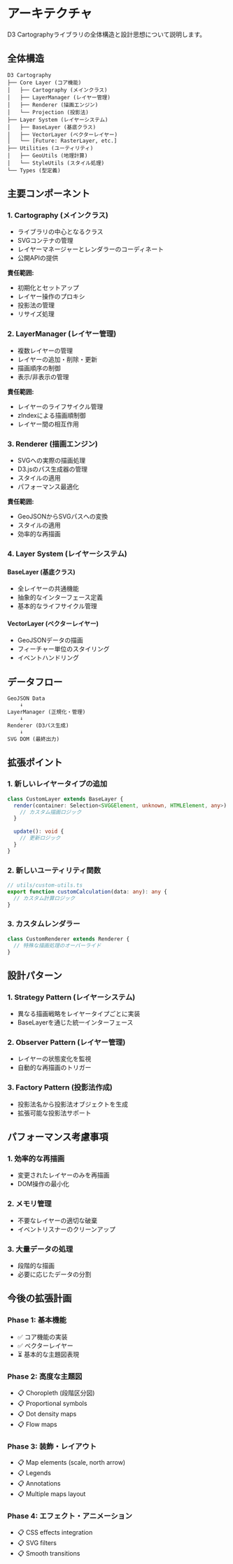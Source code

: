 # アーキテクチャ

D3 Cartographyライブラリの全体構造と設計思想について説明します。

## 全体構造

```
D3 Cartography
├── Core Layer (コア機能)
│   ├── Cartography (メインクラス)
│   ├── LayerManager (レイヤー管理)
│   ├── Renderer (描画エンジン)
│   └── Projection (投影法)
├── Layer System (レイヤーシステム)
│   ├── BaseLayer (基底クラス)
│   ├── VectorLayer (ベクターレイヤー)
│   └── [Future: RasterLayer, etc.]
├── Utilities (ユーティリティ)
│   ├── GeoUtils (地理計算)
│   └── StyleUtils (スタイル処理)
└── Types (型定義)
```

## 主要コンポーネント

### 1. Cartography (メインクラス)

- ライブラリの中心となるクラス
- SVGコンテナの管理
- レイヤーマネージャーとレンダラーのコーディネート
- 公開APIの提供

**責任範囲:**
- 初期化とセットアップ
- レイヤー操作のプロキシ
- 投影法の管理
- リサイズ処理

### 2. LayerManager (レイヤー管理)

- 複数レイヤーの管理
- レイヤーの追加・削除・更新
- 描画順序の制御
- 表示/非表示の管理

**責任範囲:**
- レイヤーのライフサイクル管理
- zIndexによる描画順制御
- レイヤー間の相互作用

### 3. Renderer (描画エンジン)

- SVGへの実際の描画処理
- D3.jsのパス生成器の管理
- スタイルの適用
- パフォーマンス最適化

**責任範囲:**
- GeoJSONからSVGパスへの変換
- スタイルの適用
- 効率的な再描画

### 4. Layer System (レイヤーシステム)

#### BaseLayer (基底クラス)
- 全レイヤーの共通機能
- 抽象的なインターフェース定義
- 基本的なライフサイクル管理

#### VectorLayer (ベクターレイヤー)
- GeoJSONデータの描画
- フィーチャー単位のスタイリング
- イベントハンドリング

## データフロー

```
GeoJSON Data
    ↓
LayerManager (正規化・管理)
    ↓
Renderer (D3パス生成)
    ↓
SVG DOM (最終出力)
```

## 拡張ポイント

### 1. 新しいレイヤータイプの追加

```typescript
class CustomLayer extends BaseLayer {
  render(container: Selection<SVGGElement, unknown, HTMLElement, any>): void {
    // カスタム描画ロジック
  }
  
  update(): void {
    // 更新ロジック
  }
}
```

### 2. 新しいユーティリティ関数

```typescript
// utils/custom-utils.ts
export function customCalculation(data: any): any {
  // カスタム計算ロジック
}
```

### 3. カスタムレンダラー

```typescript
class CustomRenderer extends Renderer {
  // 特殊な描画処理のオーバーライド
}
```

## 設計パターン

### 1. Strategy Pattern (レイヤーシステム)
- 異なる描画戦略をレイヤータイプごとに実装
- BaseLayerを通じた統一インターフェース

### 2. Observer Pattern (レイヤー管理)
- レイヤーの状態変化を監視
- 自動的な再描画のトリガー

### 3. Factory Pattern (投影法作成)
- 投影法名から投影法オブジェクトを生成
- 拡張可能な投影法サポート

## パフォーマンス考慮事項

### 1. 効率的な再描画
- 変更されたレイヤーのみを再描画
- DOM操作の最小化

### 2. メモリ管理
- 不要なレイヤーの適切な破棄
- イベントリスナーのクリーンアップ

### 3. 大量データの処理
- 段階的な描画
- 必要に応じたデータの分割

## 今後の拡張計画

### Phase 1: 基本機能
- ✅ コア機能の実装
- ✅ ベクターレイヤー
- ⏳ 基本的な主題図表現

### Phase 2: 高度な主題図
- 📋 Choropleth (段階区分図)
- 📋 Proportional symbols
- 📋 Dot density maps
- 📋 Flow maps

### Phase 3: 装飾・レイアウト
- 📋 Map elements (scale, north arrow)
- 📋 Legends
- 📋 Annotations
- 📋 Multiple maps layout

### Phase 4: エフェクト・アニメーション
- 📋 CSS effects integration
- 📋 SVG filters
- 📋 Smooth transitions